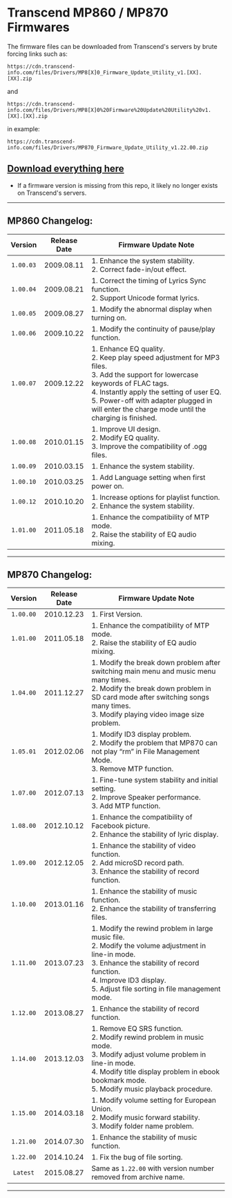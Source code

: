 # Transcend MP860 / MP870 Firmwares
The firmware files can be downloaded from Transcend's servers by brute forcing links such as:   
```
https://cdn.transcend-info.com/files/Drivers/MP8[X]0_Firmware_Update_Utility_v1.[XX].[XX].zip
```
and
```
https://cdn.transcend-info.com/files/Drivers/MP8[X]0%20Firmware%20Update%20Utility%20v1.[XX].[XX].zip
```
in example:
```
https://cdn.transcend-info.com/files/Drivers/MP870_Firmware_Update_Utility_v1.22.00.zip
```
   
## [Download everything here](https://github.com/FaridZelli/Transcend-Firmwares/tag/Firmware)
   
- If a firmware version is missing from this repo, it likely no longer exists on Transcend's servers.
   
---
   
## MP860 Changelog:
| Version | Release Date | Firmware Update Note|
| :---: | :---: | --- |
| `1.00.03` | 2009.08.11 | 1. Enhance the system stability. <br> 2. Correct fade-in/out effect.
| `1.00.04` | 2009.08.21 | 1. Correct the timing of Lyrics Sync function. <br> 2. Support Unicode format lyrics.
| `1.00.05` | 2009.08.27 | 1. Modify the abnormal display when turning on.
| `1.00.06` | 2009.10.22 | 1. Modify the continuity of pause/play function.
| `1.00.07` | 2009.12.22 | 1. Enhance EQ quality. <br> 2. Keep play speed adjustment for MP3 files. <br> 3. Add the support for lowercase keywords of FLAC tags. <br> 4. Instantly apply the setting of user EQ. <br> 5. Power-off with adapter plugged in will enter the charge mode until the charging is finished.
| `1.00.08` | 2010.01.15 | 1. Improve UI design. <br> 2. Modify EQ quality. <br> 3. Improve the compatibility of .ogg files.
| `1.00.09` | 2010.03.15 | 1. Enhance the system stability.
| `1.00.10` | 2010.03.25 | 1. Add Language setting when first power on.
| `1.00.12` | 2010.10.20 | 1. Increase options for playlist function. <br> 2. Enhance the system stability.
| `1.01.00` | 2011.05.18 | 1. Enhance the compatibility of MTP mode. <br> 2. Raise the stability of EQ audio mixing.
   
---
   
## MP870 Changelog:
| Version | Release Date | Firmware Update Note|
| :---: | :---: | --- |
| `1.00.00` | 2010.12.23 | 1. First Version.
| `1.01.00` | 2011.05.18 | 1. Enhance the compatibility of MTP mode. <br> 2. Raise the stability of EQ audio mixing.
| `1.04.00` | 2011.12.27 | 1. Modify the break down problem after switching main menu and music menu many times. <br> 2. Modify the break down problem in SD card mode after switching songs many times. <br> 3. Modify playing video image size problem.
| `1.05.01` | 2012.02.06 | 1. Modify ID3 display problem. <br> 2. Modify the problem that MP870 can not play “rm” in File Management Mode. <br> 3. Remove MTP function.
| `1.07.00` | 2012.07.13 | 1. Fine-tune system stability and initial setting. <br> 2. Improve Speaker performance. <br> 3. Add MTP function.
| `1.08.00` | 2012.10.12 | 1. Enhance the compatibility of Facebook picture. <br> 2. Enhance the stability of lyric display.
| `1.09.00` | 2012.12.05 | 1. Enhance the stability of video function. <br> 2. Add microSD record path. <br> 3. Enhance the stability of record function.
| `1.10.00` | 2013.01.16 | 1. Enhance the stability of music function. <br> 2. Enhance the stability of transferring files.
| `1.11.00` | 2013.07.23 | 1. Modify the rewind problem in large music file. <br> 2. Modify the volume adjustment in line-in mode. <br> 3. Enhance the stability of record function. <br> 4. Improve ID3 display. <br> 5. Adjust file sorting in file management mode.
| `1.12.00` | 2013.08.27 | 1. Enhance the stability of record function.
| `1.14.00` | 2013.12.03 | 1. Remove EQ SRS function. <br> 2. Modify rewind problem in music mode. <br> 3. Modify adjust volume problem in line-in mode. <br> 4. Modify title display problem in ebook bookmark mode. <br> 5. Modify music playback procedure.
| `1.15.00` | 2014.03.18 | 1. Modify volume setting for European Union. <br> 2. Modify music forward stability. <br> 3. Modify folder name problem.
| `1.21.00` | 2014.07.30 | 1. Enhance the stability of music function.
| `1.22.00` | 2014.10.24 | 1. Fix the bug of file sorting.
| `Latest` | 2015.08.27 | Same as `1.22.00` with version number removed from archive name.
   
---
